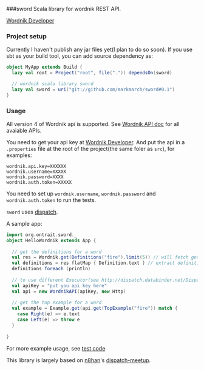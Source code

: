 ###sword
Scala library for wordnik REST API.

[Wordnik Developer](http://developer.wordnik.com)

### Project setup

Currently I haven't publish any jar files yet(I plan to do so soon). If you use sbt as your build tool, you can add source dependency as:

```scala
object MyApp extends Build {
  lazy val root = Project("root", file(".")) dependsOn(sword)

  // wordnik scala library sword
  lazy val sword = uri("git://github.com/markmarch/sword#0.1")
}
```

### Usage
All version 4 of Wordnik api is supported. See [Wordnik API doc](http://developer.wordnik.com/docs) for all avaiable APIs.

You need to get your api key at [Wordnik Developer](http://developer.wordnik.com). And put the api in a `.properties` file at the root of the project(the same foler as `src`), for examples:

```properties
wordnik.api.key=XXXXXX
wordnik.username=XXXXX
wordnik.password=XXXX
wordnik.auth.token=XXXXX
```

You need to set up `wordnik.username`, `wordnik.password` and `wordnik.auth.token` to run the tests.

`sword` uses [dispatch](http://dispatch.databinder.net/Dispatch.html).

A sample app:

```scala
import org.ontrait.sword._
object HelloWordnik extends App {
  
  // get the definitions for a word
  val res = Wordnik.get(Definitions("fire").limit(5)) // will fetch get json response
  val definitions = res flatMap { Definition.text } // extract definitions 
  definitions foreach (println)
  
  // to use different Executor(see http://dispatch.databinder.net/Dispatch.html to learn more about Executor)
  val apiKey = "put you api key here"
  val api = new WordnikAPI(apiKey, new Http)
  
  // get the top example for a word
  val example = Example.get(api.get(TopExample("fire")) match {
    case Right(e) => e.text
    case Left(e) => throw e
  }
  
}
```

For more example usage, see [test code](https://github.com/markmarch/sword/tree/master/src/test/scala/org/ontrait/sword)
  
This library is largely based on [n8han](https://github.com/n8han)'s [dispatch-meetup](https://github.com/n8han/dispatch-meetup).
